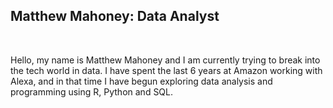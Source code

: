 <h2>Matthew Mahoney: Data Analyst</h2>
<br>
<p>Hello, my name is Matthew Mahoney and I am currently trying to break into the tech world in data. I have spent the last 6 years at Amazon working with Alexa, and in that time I have begun exploring data analysis and programming using R, Python and SQL.</p>
<br>
<ul style="list-style: none>Current projects</ul>
  <ls>🚧 Currently I'm working on a standard python programming projects, as well as working on sound design and impelmentation in a game in unreal engine.</ls>
  <ls>⏭ Next I intend to start some new data analysis projects to further explore the capabilities of the   pandas library in python.</ls>
  <ls></ls>


